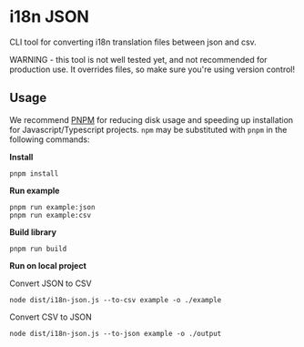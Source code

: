 # i18n JSON

CLI tool for converting i18n translation files between json and csv.

WARNING - this tool is not well tested yet, and not recommended for production use. It overrides files, so make sure you're using version control!

## Usage

We recommend [PNPM](https://github.com/pnpm/pnpm) for reducing disk usage and speeding up installation for Javascript/Typescript projects.
`npm` may be substituted with `pnpm` in the following commands:

**Install**
```
pnpm install
```

**Run example**
```
pnpm run example:json
pnpm run example:csv
```

**Build library**
```
pnpm run build
```

**Run on local project**

Convert JSON to CSV
```
node dist/i18n-json.js --to-csv example -o ./example
```

Convert CSV to JSON
```
node dist/i18n-json.js --to-json example -o ./output
```

